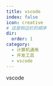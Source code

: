 ```yaml
---
title: vscode
index: false
icon: creative
# 这是侧边栏的顺序
dir:
  order: 1
category:
  - 计算机通用
  - 开发工具
  - vscode
---
```


vscode

